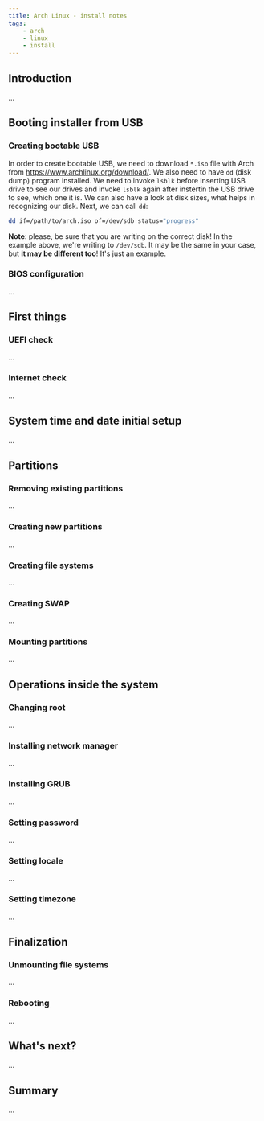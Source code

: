 ```yaml
---
title: Arch Linux - install notes
tags:
    - arch
    - linux
    - install
---
```


## Introduction

...

## Booting installer from USB

### Creating bootable USB

In order to create bootable USB, we need to download `*.iso` file with Arch from https://www.archlinux.org/download/. We also need to have `dd` (disk dump) program installed.
We need to invoke `lsblk` before inserting USB drive to see our drives and invoke `lsblk` again after instertin the USB drive to see, which one it is. We can also have a look at disk sizes, what helps in recognizing our disk. Next, we can call `dd`:

```bash
dd if=/path/to/arch.iso of=/dev/sdb status="progress"
```

**Note**: please, be sure that you are writing on the correct disk! In the example above, we're writing to `/dev/sdb`. It may be the same in your case, but **it may be different too**! It's just an example.

### BIOS configuration

...

## First things

### UEFI check

...

### Internet check

...

## System time and date initial setup

...

## Partitions

### Removing existing partitions

...

### Creating new partitions

...

### Creating file systems

...

### Creating SWAP

...

### Mounting partitions

...

## Operations inside the system

### Changing root

...

### Installing network manager

...

### Installing GRUB

...

### Setting password

...

### Setting locale

...

### Setting timezone

...

## Finalization

### Unmounting file systems

...

### Rebooting

...

## What's next?

...

## Summary

...
